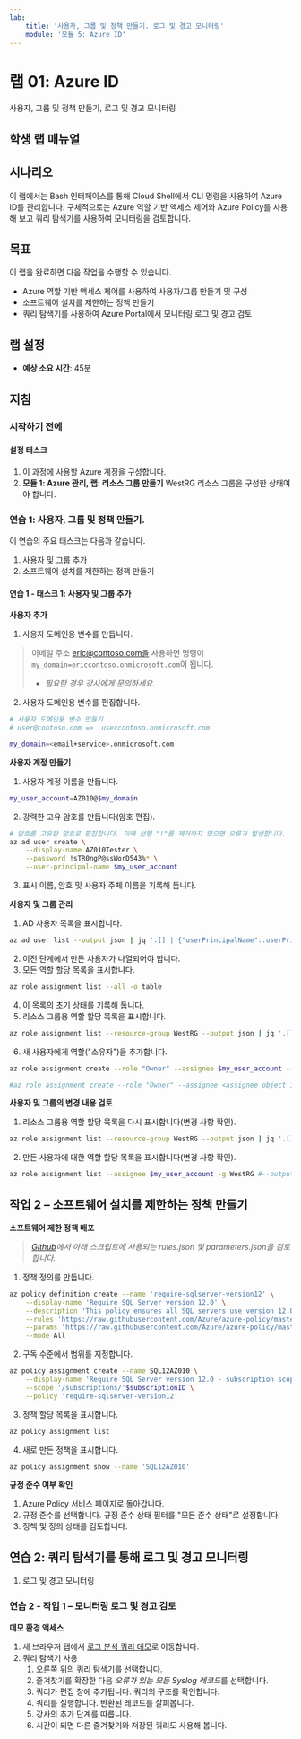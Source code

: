```yaml
---
lab:
    title: '사용자, 그룹 및 정책 만들기. 로그 및 경고 모니터링'
    module: '모듈 5: Azure ID'
---
```


# 랩 01: Azure ID

사용자, 그룹 및 정책 만들기, 로그 및 경고 모니터링

## 학생 랩 매뉴얼

## 시나리오

이 랩에서는 Bash 인터페이스를 통해 Cloud Shell에서 CLI 명령을 사용하여 Azure ID를 관리합니다.  구체적으로는 Azure 역할 기반 액세스 제어와 Azure Policy를 사용해 보고 쿼리 탐색기를 사용하여 모니터링을 검토합니다.

## 목표

이 랩을 완료하면 다음 작업을 수행할 수 있습니다.

* Azure 역할 기반 액세스 제어를 사용하여 사용자/그룹 만들기 및 구성
* 소프트웨어 설치를 제한하는 정책 만들기
* 쿼리 탐색기를 사용하여 Azure Portal에서 모니터링 로그 및 경고 검토

## 랩 설정

* **예상 소요 시간**: 45분

## 지침

### 시작하기 전에

#### 설정 태스크

1. 이 과정에 사용할 Azure 계정을 구성합니다.
2. **모듈 1: Azure 관리, 랩: 리소스 그룹 만들기** WestRG 리소스 그룹을 구성한 상태여야 합니다.

### 연습 1: 사용자, 그룹 및 정책 만들기.

이 연습의 주요 태스크는 다음과 같습니다.

1. 사용자 및 그룹 추가
1. 소프트웨어 설치를 제한하는 정책 만들기

#### 연습 1 - 태스크 1: 사용자 및 그룹 추가

**사용자 추가**

1. 사용자 도메인용 변수를 만듭니다.

> 이메일 주소 eric@contoso.com을 사용하면 명령이 `my_domain=ericcontoso.onmicrosoft.com`이 됩니다.
>
> * *필요한 경우 강사에게 문의하세요.*

2. 사용자 도메인용 변수를 편집합니다.

```sh
# 사용자 도메인용 변수 만들기
# user@contoso.com =>  usercontoso.onmicrosoft.com

my_domain=<email+service>.onmicrosoft.com
```

**사용자 계정 만들기**

1. 사용자 계정 이름을 만듭니다.

```sh
my_user_account=AZ010@$my_domain
```

2. 강력한 고유 암호를 만듭니다(암호 편집).

```sh
# 암호를 고유한 암호로 편집합니다. 이때 선행 "!"를 제거하지 않으면 오류가 발생합니다.
az ad user create \
    --display-name AZ010Tester \
    --password !sTR0ngP@ssWorD543%* \
    --user-principal-name $my_user_account
```

3. 표시 이름, 암호 및 사용자 주체 이름을 기록해 둡니다.

**사용자 및 그룹 관리**

1. AD 사용자 목록을 표시합니다.

```sh
az ad user list --output json | jq '.[] | {"userPrincipalName":.userPrincipalName, "objectId":.objectId}'
```

2. 이전 단계에서 만든 사용자가 나열되어야 합니다.
3. 모든 역할 할당 목록을 표시합니다.

```sh
az role assignment list --all -o table
```

4. 이 목록의 초기 상태를 기록해 둡니다.
5. 리소스 그룹용 역할 할당 목록을 표시합니다.

```sh
az role assignment list --resource-group WestRG --output json | jq '.[] | {"principalName":.principalName, "roleDefinitionName":.roleDefinitionName, "scope":.scope}'
```

6. 새 사용자에게 역할("소유자")을 추가합니다.

```sh
az role assignment create --role "Owner" --assignee $my_user_account --resource-group WestRG

#az role assignment create --role "Owner" --assignee <assignee object id> --resource-group <resource_group>
```

**사용자 및 그룹의 변경 내용 검토**

1. 리소스 그룹용 역할 할당 목록을 다시 표시합니다(변경 사항 확인).

```sh
az role assignment list --resource-group WestRG --output json | jq '.[] | {"principalName":.principalName, "roleDefinitionName":.roleDefinitionName, "scope":.scope}'
```

2. 만든 사용자에 대한 역할 할당 목록을 표시합니다(변경 사항 확인).

```sh
az role assignment list --assignee $my_user_account -g WestRG #--output json | jq '.[] | {"principalName":.principalName, "roleDefinitionName":.roleDefinitionName, "scope":.scope}'
```

## 작업 2 – 소프트웨어 설치를 제한하는 정책 만들기

**소프트웨어 제한 정책 배포**

> *[Github](https://github.com/Azure/azure-policy/tree/master/samples/built-in-policy/require-sqlserver-version12)에서 아래 스크립트에 사용되는 rules.json 및 parameters.json을 검토합니다.*

1. 정책 정의를 만듭니다.

```sh
az policy definition create --name 'require-sqlserver-version12' \
    --display-name 'Require SQL Server version 12.0' \
    --description 'This policy ensures all SQL servers use version 12.0.' \
    --rules 'https://raw.githubusercontent.com/Azure/azure-policy/master/samples/built-in-policy/require-sqlserver-version12/azurepolicy.rules.json' \
    --params 'https://raw.githubusercontent.com/Azure/azure-policy/master/samples/built-in-policy/require-sqlserver-version12/azurepolicy.parameters.json' \
    --mode All
```

2. 구독 수준에서 범위를 지정합니다.

```sh
az policy assignment create --name SQL12AZ010 \
    --display-name 'Require SQL Server version 12.0 - subscription scope' \
    --scope '/subscriptions/'$subscriptionID \
    --policy 'require-sqlserver-version12'
```

3. 정책 할당 목록을 표시합니다.

```sh
az policy assignment list
```

4. 새로 만든 정책을 표시합니다.

```sh
az policy assignment show --name 'SQL12AZ010'
```

**규정 준수 여부 확인**

1. Azure Policy 서비스 페이지로 돌아갑니다.
2. 규정 준수를 선택합니다. 규정 준수 상태 필터를 "모든 준수 상태"로 설정합니다.
3. 정책 및 정의 상태를 검토합니다.
## 연습 2: 쿼리 탐색기를 통해 로그 및 경고 모니터링

1. 로그 및 경고 모니터링

### 연습 2 - 작업 1 – 모니터링 로그 및 경고 검토

**데모 환경 액세스**

1. 새 브라우저 탭에서 [로그 분석 쿼리 데모](https://portal.loganalytics.io/demo)로 이동합니다.
2. 쿼리 탐색기 사용
    1. 오른쪽 위의 쿼리 탐색기를 선택합니다.
    2. 즐겨찾기를 확장한 다음 *오류가 있는 모든 Syslog 레코드*를 선택합니다.
    3. 쿼리가 편집 창에 추가됩니다. 쿼리의 구조를 확인합니다.
    4. 쿼리를 실행합니다. 반환된 레코드를 살펴봅니다.
    5. 강사의 추가 단계를 따릅니다.
    6. 시간이 되면 다른 즐겨찾기와 저장된 쿼리도 사용해 봅니다.
